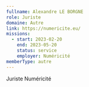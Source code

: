 ```yaml
---
fullname: Alexandre LE BORGNE
role: Juriste
domaine: Autre
link: https://numericite.eu/
missions:
  - start: 2023-02-20
    end: 2023-05-20
    status: service
    employer: Numéricité
memberType: autre
---
```


Juriste Numéricité
